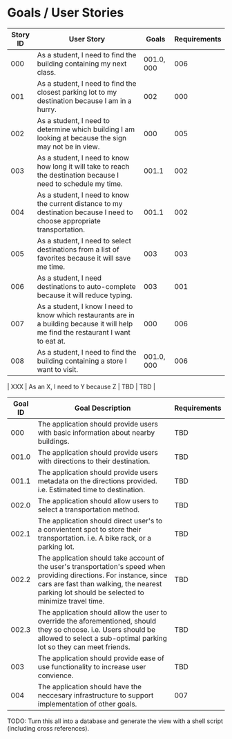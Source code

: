 # Goals / User Stories

| Story ID | User Story | Goals | Requirements |
|-|-|-|-|
| 000 | As a student, I need to find the building containing my next class. | 001.0, 000 | 006 |
| 001 | As a student, I need to find the closest parking lot to my destination because I am in a hurry. | 002 | 000 |
| 002 | As a student, I need to determine which building I am looking at because the sign may not be in view. | 000 | 005 |
| 003 | As a student, I need to know how long it will take to reach the destination because I need to schedule my time. | 001.1 | 002 |
| 004 | As a student, I need to know the current distance to my destination because I need to choose appropriate transportation. | 001.1 | 002 |
| 005 | As a student, I need to select destinations from a list of favorites because it will save me time. | 003 | 003 |
| 006 | As a student, I need destinations to auto-complete because it will reduce typing. | 003 | 001 |
| 007 | As a student, I know I need to know which restaurants are in a building because it will help me find the restaurant I want to eat at. | 000 | 006 |
| 008 | As a student, I need to find the building containing a store I want to visit. | 001.0, 000 | 006 |

| XXX | As an X, I need to Y because Z | TBD | TBD |

| Goal ID | Goal Description | Requirements |
|-|-|-|
| 000 | The application should provide users with basic information about nearby buildings. | TBD |
| 001.0 | The application should provide users with directions to their destination. | TBD |
| 001.1 | The application should provide users metadata on the directions provided. i.e. Estimated time to destination. | TBD |
| 002.0 | The application should allow users to select a transportation method. | TBD |
| 002.1 | The application should direct user's to a convientent spot to store their transportation. i.e. A bike rack, or a parking lot. | TBD |
| 002.2 | The application should take account of the user's transportation's speed when providing directions. For instance, since cars are fast than walking, the nearest parking lot should be selected to minimize travel time. | TBD |
| 002.3 | The application should allow the user to override the aforementioned, should they so choose. i.e. Users should be allowed to select a sub-optimal parking lot so they can meet friends. | TBD |
| 003 | The application should provide ease of use functionality to increase user convience. | TBD |
| 004 | The application should have the neccesary infrastructure to support implementation of other goals. | 007 |

TODO: Turn this all into a database and generate the view with a shell script (including cross references).
